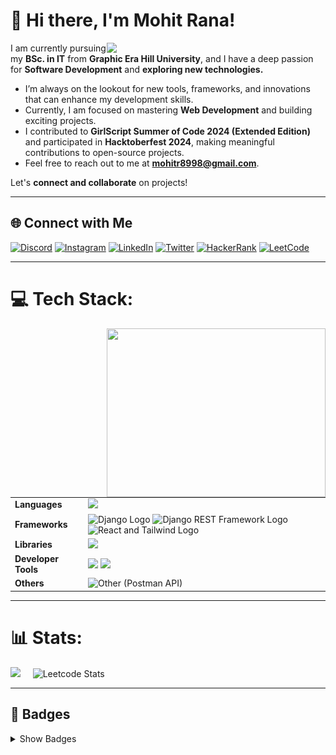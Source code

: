 # 👋 Hi there, I'm Mohit Rana!

<img src="https://raw.githubusercontent.com/sanjay-kv/sanjay-kv/main/Assets/illustration.png" min-width="300px" max-width="300px" width="350px" align="right">

I am currently pursuing my **BSc. in IT** from **Graphic Era Hill University**, and I have a deep passion for **Software Development** and **exploring new technologies.**

- I’m always on the lookout for new tools, frameworks, and innovations that can enhance my development skills.
- Currently, I am focused on mastering **Web Development** and building exciting projects.
- I contributed to **GirlScript Summer of Code 2024 (Extended Edition)** and participated in **Hacktoberfest 2024**, making meaningful contributions to open-source projects.
- Feel free to reach out to me at **[mohitr8998@gmail.com](mailto:mohitr8998@gmail.com)**.

Let's **connect and collaborate** on projects!

---

## 🌐 Connect with Me

[![Discord](https://img.shields.io/badge/Discord-%237289DA.svg?logo=discord&logoColor=white)](https://discord.gg/https://discord.com/invite/bbq9KU8v)
[![Instagram](https://img.shields.io/badge/Instagram-%23E4405F.svg?logo=Instagram&logoColor=white)](https://instagram.com/mohit.rana18)
[![LinkedIn](https://img.shields.io/badge/LinkedIn-%230077B5.svg?logo=linkedin&logoColor=white)](https://linkedin.com/in/mohitrana18)
[![Twitter](https://img.shields.io/badge/Twitter-%231DA1F2.svg?logo=twitter&logoColor=white)](https://twitter.com/mohitrana178635)
[![HackerRank](https://img.shields.io/badge/HackerRank-%234BCEB5.svg?logo=HackerRank&logoColor=white)](https://www.hackerrank.com/mohitr8998)
[![LeetCode](https://img.shields.io/badge/LeetCode-%23F9C24E.svg?logo=LeetCode&logoColor=white)](https://leetcode.com/mohitrana18)


---


# 💻 Tech Stack:

<img src="https://github-readme-stats.vercel.app/api/top-langs/?username=mohitranag18&theme=dark&hide_border=false&include_all_commits=true&count_private=false&layout=compact&width=300" min-width="300px" max-width="300px" width="350px" align="right" height="270px">
<table>
  <tr>
    <td><strong>Languages</strong></td>
    <td><img height=35 src="https://skillicons.dev/icons?i=java,python,c,cpp,mysql,js&theme=dark"></td>
  </tr>
  <tr>
    <td><strong>Frameworks</strong></td>
    <td>
      <img height="35" src="https://skillicons.dev/icons?i=django&theme=dark" alt="Django Logo">
      <img height="35" src="https://www.django-rest-framework.org/img/logo.png" alt="Django REST Framework Logo">
      <img height="35" src="https://skillicons.dev/icons?i=react,tailwind&theme=dark" alt="React and Tailwind Logo">
    </td>
  </tr>
  <tr>
    <td><strong>Libraries</strong></td>
    <td><img height=35 src="https://skillicons.dev/icons?i=redux&theme=dark"></td>
  </tr>
  <tr>
    <td><strong>Developer Tools</strong></td>
    <td>
      <img height=35 src="https://skillicons.dev/icons?i=git,github,gitlab&theme=dark">
      <img height=35 src="https://skillicons.dev/icons?i=vscode&theme=dark">
    </td>
  </tr>
  <tr>
    <td><strong>Others</strong></td>
    <td>
      <img height=35 src="https://skillicons.dev/icons?i=postman,mongodb,ts&theme=dark" alt="Other (Postman API)">
    </td>
  </tr>
</table>


---

# 📊 Stats:
![](https://github-readme-stats.vercel.app/api?username=mohitranag18&theme=dark&hide_border=false&include_all_commits=true&count_private=false&width=200) &nbsp;&nbsp;&nbsp;
![Leetcode Stats](https://leetcard.jacoblin.cool/mohitrana18?&width=500)

---

## 🔰 Badges
<details>
  <summary>Show Badges</summary>
  <p align='center'>
    <img src="https://holopin.me/mohitranag18" width="400" />
  </p>
  <div align='center'>
    <img src="https://api.vaunt.dev/v1/github/entities/mohitranag18/achievements?format=svg&limit=3" width="400" />
  </div>
  <div align='center'>
    <img src="https://raw.githubusercontent.com/GSSoC24/Postman-Challenge/main/docs/assets/Postman%20White.png" width="80px" height="80px" />
    <img src="https://raw.githubusercontent.com/GSSoC24/Postman-Challenge/main/docs/assets/1.png" width="80px" height="80px" />
    <img src="https://raw.githubusercontent.com/GSSoC24/Postman-Challenge/main/docs/assets/2.png" width="80px" height="80px" />
    <img src="https://raw.githubusercontent.com/GSSoC24/Postman-Challenge/main/docs/assets/3.png" width="80px" height="80px" />
    <img src="https://raw.githubusercontent.com/GSSoC24/Postman-Challenge/main/docs/assets/4.png" width="80px" height="80px" />
    <img src="https://raw.githubusercontent.com/GSSoC24/Postman-Challenge/main/docs/assets/5.png" width="80px" height="80px" />
    <img src="https://raw.githubusercontent.com/GSSoC24/Postman-Challenge/main/docs/assets/6.png" width="85px" height="85px" />
    <img src="https://raw.githubusercontent.com/GSSoC24/Contributor/refs/heads/main/assets/Git%20Explorer.png" width="80px" height="80px" />
    <img src="https://raw.githubusercontent.com/GSSoC24/Contributor/refs/heads/main/assets/Pull%20Expert.png" width="80px" height="80px" />
  </div>
</details>
